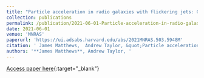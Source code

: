 ```yaml
---
title: "Particle acceleration in radio galaxies with flickering jets: GeV electrons to ultrahigh energy cosmic rays"
collection: publications
permalink: /publication/2021-06-01-Particle-acceleration-in-radio-galaxies-with-flickering-jets-GeV-electrons-to-ultrahigh-energy-cosmic-rays
date: 2021-06-01
venue: 'MNRAS'
paperurl: 'https://ui.adsabs.harvard.edu/abs/2021MNRAS.503.5948M'
citation: ' James Matthews,  Andrew Taylor, &quot;Particle acceleration in radio galaxies with flickering jets: GeV electrons to ultrahigh energy cosmic rays.&quot; MNRAS, 2021.'
authors: '**James Matthews**, Andrew Taylor, '
---
```

[Access paper here](https://ui.adsabs.harvard.edu/abs/2021MNRAS.503.5948M){:target="_blank"}
